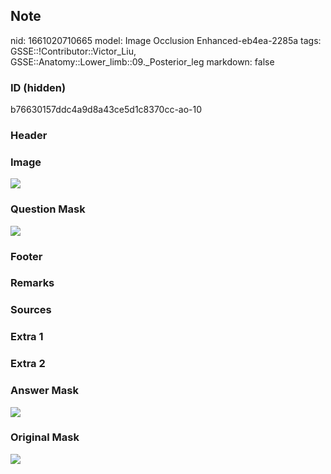 ## Note
nid: 1661020710665
model: Image Occlusion Enhanced-eb4ea-2285a
tags: GSSE::!Contributor::Victor_Liu, GSSE::Anatomy::Lower_limb::09._Posterior_leg
markdown: false

### ID (hidden)
b76630157ddc4a9d8a43ce5d1c8370cc-ao-10

### Header


### Image
<img src="tmp24eevai0.png">

### Question Mask
<img src="b76630157ddc4a9d8a43ce5d1c8370cc-ao-10-Q.svg">

### Footer


### Remarks


### Sources


### Extra 1


### Extra 2


### Answer Mask
<img src="b76630157ddc4a9d8a43ce5d1c8370cc-ao-10-A.svg">

### Original Mask
<img src="b76630157ddc4a9d8a43ce5d1c8370cc-ao-O.svg">
